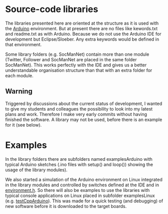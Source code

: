 # Source-code libraries
The libraries presented here are oriented at the structure as it is used with the [Arduino](https://www.arduino.cc/) environment. 
But at present there are no files like kewords.txt and readme.txt as with Arduino. 
Because we do not use the Arduino IDE for development but Eclipse/Sloeber. 
Any extra keywords would be defined in that environment.

Some library folders (e.g. SocManNet) contain more than one module 
(Twitter, Follower and SocManNet are placed in the same folder SocManNet).
This works perfectly with the IDE and gives us a better understandable organisation 
structure than that with an extra folder for each module.

## Warning
Triggered by discussions about the current status of development, I wanted to give my students and colleagues the possibility to look into my latest plans and work. Therefore I make very early commits without having finished the software. A library may not be used, before there is an example for it (see below).

# Examples
In the library folders there are subfolders named examplesArduino with typical Arduino sketches 
(.ino files with setup() and loop()) showing the usage of the library modules).

We also started a simulation of the Arduino environment on Linux integrated in the library modules 
and controlled by switches defined at the IDE and in 
[environment.h](https://github.com/RobertPatzke/homeautomation/blob/master/libraries/environment/environment.h).
So there will also be examples to use the libraries with typical console applications on Linux placed in subfolder examplesLinux 
(e.g. [testCppArduino](https://github.com/RobertPatzke/homeautomation/blob/master/libraries/LoopCheck/examplesLinux/testCppArduino.cpp)). 
This was made for a quick testing (and debugging) of new software before it is downloaded to the target boards.
